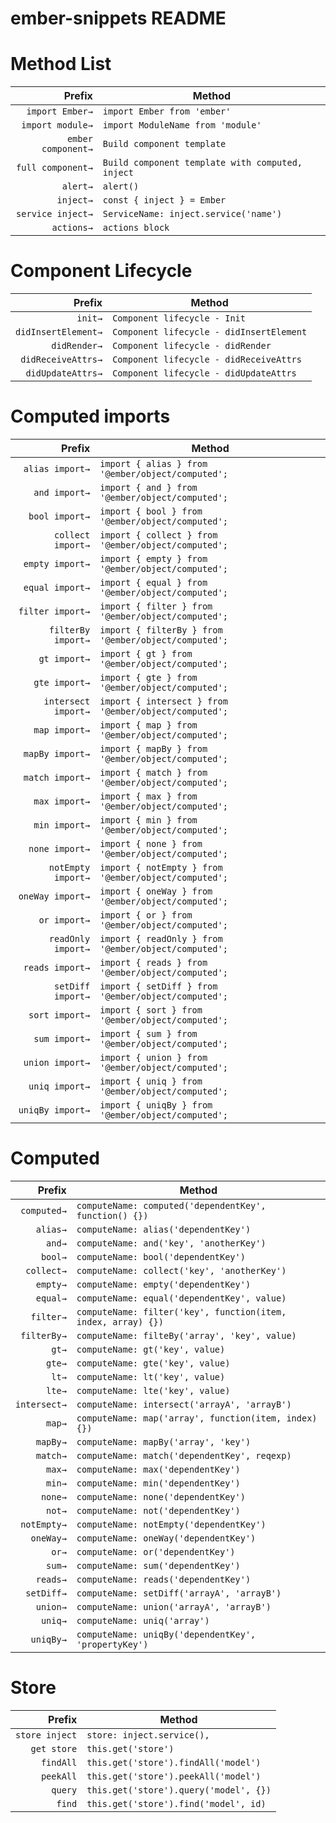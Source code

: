 # ember-snippets README

# Method List
|Prefix|Method|
|-------:|-------|
|`import Ember→`|`import Ember from 'ember'`|
|`import module→`|`import ModuleName from 'module'`|
|`ember component→`|`Build component template`|
|`full component→`|`Build component template with computed, inject`|
|`alert→`|`alert()`|
|`inject→`|`const { inject } = Ember`|
|`service inject→`|`ServiceName: inject.service('name')`|
|`actions→`|`actions block`|
# Component Lifecycle
|Prefix|Method|
|-------:|-------|
|`init→`|`Component lifecycle - Init`|
|`didInsertElement→`|`Component lifecycle - didInsertElement`|
|`didRender→`|`Component lifecycle - didRender`|
|`didReceiveAttrs→`|`Component lifecycle - didReceiveAttrs`|
|`didUpdateAttrs→`|`Component lifecycle - didUpdateAttrs`|

# Computed imports
|Prefix|Method|
|-------:|-------|
|`alias import→`|`import { alias } from '@ember/object/computed';`|
|`and import→`|`import { and } from '@ember/object/computed';`|
|`bool import→`|`import { bool } from '@ember/object/computed';`|
|`collect import→`|`import { collect } from '@ember/object/computed';`|
|`empty import→`|`import { empty } from '@ember/object/computed';`|
|`equal import→`|`import { equal } from '@ember/object/computed';`|
|`filter import→`|`import { filter } from '@ember/object/computed';`|
|`filterBy import→`|`import { filterBy } from '@ember/object/computed';`|
|`gt import→`|`import { gt } from '@ember/object/computed';`|
|`gte import→`|`import { gte } from '@ember/object/computed';`|
|`intersect import→`|`import { intersect } from '@ember/object/computed';`|
|`map import→`|`import { map } from '@ember/object/computed';`|
|`mapBy import→`|`import { mapBy } from '@ember/object/computed';`|
|`match import→`|`import { match } from '@ember/object/computed';`|
|`max import→`|`import { max } from '@ember/object/computed';`|
|`min import→`|`import { min } from '@ember/object/computed';`|
|`none import→`|`import { none } from '@ember/object/computed';`|
|`notEmpty import→`|`import { notEmpty } from '@ember/object/computed';`|
|`oneWay import→`|`import { oneWay } from '@ember/object/computed';`|
|`or import→`|`import { or } from '@ember/object/computed';`|
|`readOnly import→`|`import { readOnly } from '@ember/object/computed';`|
|`reads import→`|`import { reads } from '@ember/object/computed';`|
|`setDiff import→`|`import { setDiff } from '@ember/object/computed';`|
|`sort import→`|`import { sort } from '@ember/object/computed';`|
|`sum import→`|`import { sum } from '@ember/object/computed';`|
|`union import→`|`import { union } from '@ember/object/computed';`|
|`uniq import→`|`import { uniq } from '@ember/object/computed';`|
|`uniqBy import→`|`import { uniqBy } from '@ember/object/computed';`|


# Computed
|Prefix|Method|
|-------:|-------|
|`computed→`|`computeName: computed('dependentKey', function() {})`|
|`alias→`|`computeName: alias('dependentKey')`|
|`and→`|`computeName: and('key', 'anotherKey')`|
|`bool→`|`computeName: bool('dependentKey')`|
|`collect→`|`computeName: collect('key', 'anotherKey')`|
|`empty→`|`computeName: empty('dependentKey')`|
|`equal→`|`computeName: equal('dependentKey', value)`|
|`filter→`|`computeName: filter('key', function(item, index, array) {})`|
|`filterBy→`|`computeName: filteBy('array', 'key', value)`|
|`gt→`|`computeName: gt('key', value)`|
|`gte→`|`computeName: gte('key', value)`|
|`lt→`|`computeName: lt('key', value)`|
|`lte→`|`computeName: lte('key', value)`|
|`intersect→`|`computeName: intersect('arrayA', 'arrayB')`|
|`map→`|`computeName: map('array', function(item, index) {})`|
|`mapBy→`|`computeName: mapBy('array', 'key')`|
|`match→`|`computeName: match('dependentKey', reqexp)`|
|`max→`|`computeName: max('dependentKey')`|
|`min→`|`computeName: min('dependentKey')`|
|`none→`|`computeName: none('dependentKey')`|
|`not→`|`computeName: not('dependentKey')`|
|`notEmpty→`|`computeName: notEmpty('dependentKey')`|
|`oneWay→`|`computeName: oneWay('dependentKey')`|
|`or→`|`computeName: or('dependentKey')`|
|`sum→`|`computeName: sum('dependentKey')`|
|`reads→`|`computeName: reads('dependentKey')`|
|`setDiff→`|`computeName: setDiff('arrayA', 'arrayB')`|
|`union→`|`computeName: union('arrayA', 'arrayB')`|
|`uniq→`|`computeName: uniq('array')`|
|`uniqBy→`|`computeName: uniqBy('dependentKey', 'propertyKey')`|


# Store
|Prefix|Method|
|-------:|-------|
|`store inject`|`store: inject.service(),`|
|`get store`|`this.get('store')`|
|`findAll`|`this.get('store').findAll('model')`|
|`peekAll`|`this.get('store').peekAll('model')`|
|`query`|`this.get('store').query('model', {})`|
|`find`|`this.get('store').find('model', id)`|










